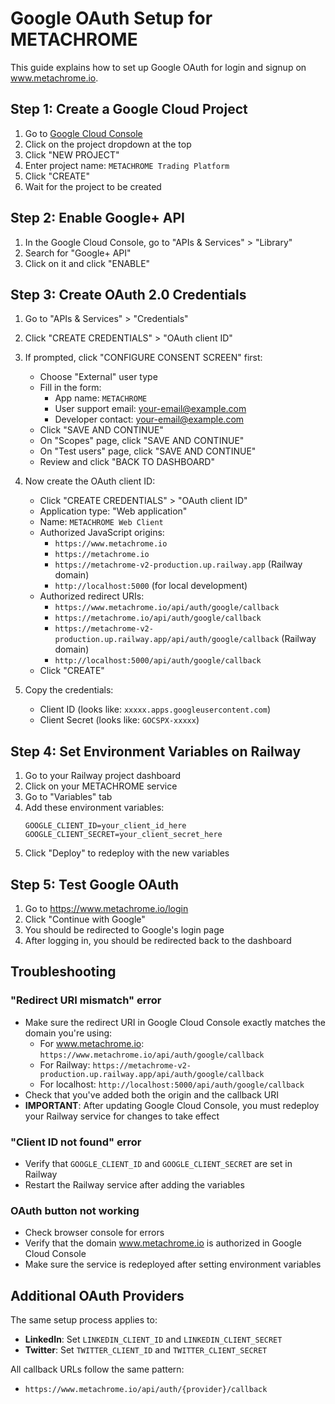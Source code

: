 # Google OAuth Setup for METACHROME

This guide explains how to set up Google OAuth for login and signup on www.metachrome.io.

## Step 1: Create a Google Cloud Project

1. Go to [Google Cloud Console](https://console.cloud.google.com/)
2. Click on the project dropdown at the top
3. Click "NEW PROJECT"
4. Enter project name: `METACHROME Trading Platform`
5. Click "CREATE"
6. Wait for the project to be created

## Step 2: Enable Google+ API

1. In the Google Cloud Console, go to "APIs & Services" > "Library"
2. Search for "Google+ API"
3. Click on it and click "ENABLE"

## Step 3: Create OAuth 2.0 Credentials

1. Go to "APIs & Services" > "Credentials"
2. Click "CREATE CREDENTIALS" > "OAuth client ID"
3. If prompted, click "CONFIGURE CONSENT SCREEN" first:
   - Choose "External" user type
   - Fill in the form:
     - App name: `METACHROME`
     - User support email: your-email@example.com
     - Developer contact: your-email@example.com
   - Click "SAVE AND CONTINUE"
   - On "Scopes" page, click "SAVE AND CONTINUE"
   - On "Test users" page, click "SAVE AND CONTINUE"
   - Review and click "BACK TO DASHBOARD"

4. Now create the OAuth client ID:
   - Click "CREATE CREDENTIALS" > "OAuth client ID"
   - Application type: "Web application"
   - Name: `METACHROME Web Client`
   - Authorized JavaScript origins:
     - `https://www.metachrome.io`
     - `https://metachrome.io`
     - `https://metachrome-v2-production.up.railway.app` (Railway domain)
     - `http://localhost:5000` (for local development)
   - Authorized redirect URIs:
     - `https://www.metachrome.io/api/auth/google/callback`
     - `https://metachrome.io/api/auth/google/callback`
     - `https://metachrome-v2-production.up.railway.app/api/auth/google/callback` (Railway domain)
     - `http://localhost:5000/api/auth/google/callback`
   - Click "CREATE"

5. Copy the credentials:
   - Client ID (looks like: `xxxxx.apps.googleusercontent.com`)
   - Client Secret (looks like: `GOCSPX-xxxxx`)

## Step 4: Set Environment Variables on Railway

1. Go to your Railway project dashboard
2. Click on your METACHROME service
3. Go to "Variables" tab
4. Add these environment variables:
   ```
   GOOGLE_CLIENT_ID=your_client_id_here
   GOOGLE_CLIENT_SECRET=your_client_secret_here
   ```
5. Click "Deploy" to redeploy with the new variables

## Step 5: Test Google OAuth

1. Go to https://www.metachrome.io/login
2. Click "Continue with Google"
3. You should be redirected to Google's login page
4. After logging in, you should be redirected back to the dashboard

## Troubleshooting

### "Redirect URI mismatch" error
- Make sure the redirect URI in Google Cloud Console exactly matches the domain you're using:
  - For www.metachrome.io: `https://www.metachrome.io/api/auth/google/callback`
  - For Railway: `https://metachrome-v2-production.up.railway.app/api/auth/google/callback`
  - For localhost: `http://localhost:5000/api/auth/google/callback`
- Check that you've added both the origin and the callback URI
- **IMPORTANT**: After updating Google Cloud Console, you must redeploy your Railway service for changes to take effect

### "Client ID not found" error
- Verify that `GOOGLE_CLIENT_ID` and `GOOGLE_CLIENT_SECRET` are set in Railway
- Restart the Railway service after adding the variables

### OAuth button not working
- Check browser console for errors
- Verify that the domain www.metachrome.io is authorized in Google Cloud Console
- Make sure the service is redeployed after setting environment variables

## Additional OAuth Providers

The same setup process applies to:
- **LinkedIn**: Set `LINKEDIN_CLIENT_ID` and `LINKEDIN_CLIENT_SECRET`
- **Twitter**: Set `TWITTER_CLIENT_ID` and `TWITTER_CLIENT_SECRET`

All callback URLs follow the same pattern:
- `https://www.metachrome.io/api/auth/{provider}/callback`

